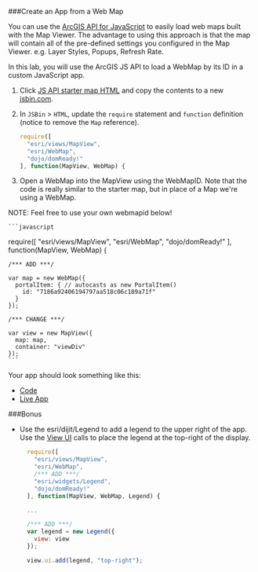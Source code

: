 ###Create an App from a Web Map

You can use the [ArcGIS API for JavaScript](https://developers.arcgis.com/javascript/) to easily load web maps built with the Map Viewer. The advantage to using this approach is that the map will contain all of the pre-defined settings you configured in the Map Viewer. e.g. Layer Styles, Popups, Refresh Rate.

In this lab, you will use the ArcGIS JS API to load a WebMap by its ID in a custom JavaScript app. 

1. Click [JS API starter map HTML](../../jsapi/create_starter_map/index.html) and copy the contents to a new [jsbin.com](http://jsbin.com).

2. In `JSBin` > `HTML`, update the `require` statement and `function` definition (notice to remove the `Map` reference).

  	```javascript
    require([
      "esri/views/MapView",
      "esri/WebMap",
      "dojo/domReady!"
    ], function(MapView, WebMap) {
  	```

3. Open a WebMap into the MapView using the WebMapID. Note that the code is really similar to the starter map, but in place of a Map we're using a WebMap.
	
  NOTE: Feel free to use your own webmapid below!

	```javascript
  require([
    "esri/views/MapView",
    "esri/WebMap",
    "dojo/domReady!"
  ], function(MapView, WebMap) {

    /*** ADD ***/

    var map = new WebMap({
      portalItem: { // autocasts as new PortalItem()
        id: "7186a92406194797aa518c06c189a71f"
      }
    });

    /*** CHANGE ***/

    var view = new MapView({
      map: map,
      container: "viewDiv"
    });
	```

Your app should look something like this:
 * [Code](index.html)
 * [Live App](http://esri.github.io/geodev-hackerlabs/develop/webmap_apps/create_jsapi_app/index.html)

###Bonus
* Use the esri/dijit/Legend to add a legend to the upper right of the app. Use the [View UI](https://developers.arcgis.com/javascript/latest/guide/view-ui/index.html) calls to place the legend at the top-right of the display.

  ```javascript
    require([
      "esri/views/MapView",
      "esri/WebMap",
      /*** ADD ***/
      "esri/widgets/Legend",
      "dojo/domReady!"
    ], function(MapView, WebMap, Legend) {

    ...

    /*** ADD ***/
    var legend = new Legend({
      view: view
    });

    view.ui.add(legend, "top-right");
  ```
